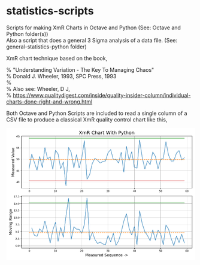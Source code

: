 # statistics-scripts  
  
Scripts for making XmR Charts in Octave and Python  (See: Octave and Python folder(s))  
Also a script that does a general 3 Sigma analysis of a data file. (See: general-statistics-python folder)  
  
XmR chart technique based on the book,  
  
% "Understanding Variation - The Key To Managing Chaos"  
% Donald J. Wheeler, 1993, SPC Press, 1993  
%  
% Also see: Wheeler, D J,  
% https://www.qualitydigest.com/inside/quality-insider-column/individual-charts-done-right-and-wrong.html  
  
    
Both Octave and Python Scripts are included to read a single column of a CSV file to produce a classical XmR quality control chart like this,
  
![Image](https://github.com/Hagtronics/statistics-scripts/blob/main/Figure_1.png)
